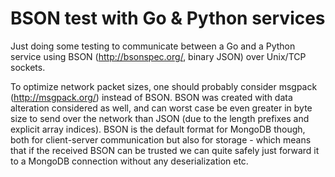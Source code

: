 BSON test with Go & Python services
===================================

Just doing some testing to communicate between a Go and a Python service using
BSON (http://bsonspec.org/, binary JSON) over Unix/TCP sockets.

To optimize network packet sizes, one should probably consider msgpack
(http://msgpack.org/) instead of BSON. BSON was created with data alteration
considered as well, and can worst case be even greater in byte size to send
over the network than JSON (due to the length prefixes and explicit array
indices).
BSON is the default format for MongoDB though, both for client-server
communication but also for storage - which means that if the received BSON
can be trusted we can quite safely just forward it to a MongoDB connection
without any deserialization etc.
